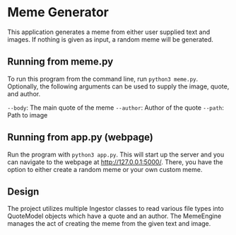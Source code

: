 # Meme Generator
This application generates a meme from either user supplied text and images. If nothing is given as input, a random meme will be generated.
## Running from meme.py
To run this program from the command line, run ```python3 meme.py```. Optionally, the following arguments can be used to supply the image, quote, and author.

```--body```: The main quote of the meme
```--author```: Author of the quote
```--path```: Path to image

## Running from app.py (webpage)

Run the program with ```python3 app.py```. This will start up the server and you can navigate to the webpage at http://127.0.0.1:5000/. There, you have the option to either create a random meme or your own custom meme.

## Design

The project utilizes multiple Ingestor classes to read various file types into QuoteModel objects which have a quote and an author. The MemeEngine manages the act of creating the meme from the given text and image.